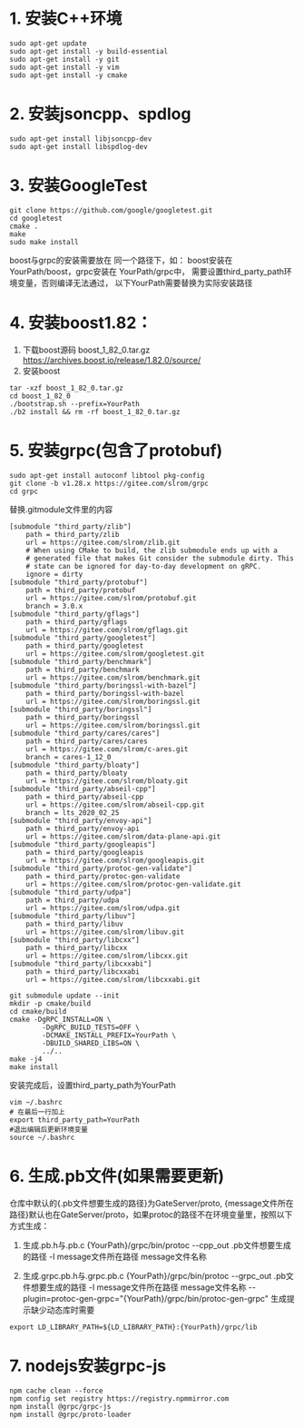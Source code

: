 # 1. 安装C++环境
```shell
sudo apt-get update 
sudo apt-get install -y build-essential 
sudo apt-get install -y git 
sudo apt-get install -y vim 
sudo apt-get install -y cmake
```

# 2. 安装jsoncpp、spdlog
```shell
sudo apt-get install libjsoncpp-dev 
sudo apt-get install libspdlog-dev 
```

# 3. 安装GoogleTest
```shell
git clone https://github.com/google/googletest.git
cd googletest
cmake .
make
sudo make install
```

boost与grpc的安装需要放在 同一个路径下，如：
boost安装在YourPath/boost，grpc安装在 YourPath/grpc中，
需要设置third_party_path环境变量，否则编译无法通过，
以下YourPath需要替换为实际安装路径
# 4. 安装boost1.82：
  1. 下载boost源码 boost_1_82_0.tar.gz https://archives.boost.io/release/1.82.0/source/
  2. 安装boost
   ```shell
  tar -xzf boost_1_82_0.tar.gz 
  cd boost_1_82_0 
  ./bootstrap.sh --prefix=YourPath 
  ./b2 install && rm -rf boost_1_82_0.tar.gz
  ```

# 5. 安装grpc(包含了protobuf)
```shell
sudo apt-get install autoconf libtool pkg-config
git clone -b v1.28.x https://gitee.com/slrom/grpc
cd grpc
```
替换.gitmodule文件里的内容
```
[submodule "third_party/zlib"]
	path = third_party/zlib
	url = https://gitee.com/slrom/zlib.git
	# When using CMake to build, the zlib submodule ends up with a
	# generated file that makes Git consider the submodule dirty. This
	# state can be ignored for day-to-day development on gRPC.
	ignore = dirty
[submodule "third_party/protobuf"]
	path = third_party/protobuf
	url = https://gitee.com/slrom/protobuf.git
	branch = 3.0.x
[submodule "third_party/gflags"]
	path = third_party/gflags
	url = https://gitee.com/slrom/gflags.git
[submodule "third_party/googletest"]
	path = third_party/googletest
	url = https://gitee.com/slrom/googletest.git
[submodule "third_party/benchmark"]
	path = third_party/benchmark
	url = https://gitee.com/slrom/benchmark.git
[submodule "third_party/boringssl-with-bazel"]
	path = third_party/boringssl-with-bazel
	url = https://gitee.com/slrom/boringssl.git
[submodule "third_party/boringssl"]
	path = third_party/boringssl
	url = https://gitee.com/slrom/boringssl.git
[submodule "third_party/cares/cares"]
	path = third_party/cares/cares
	url = https://gitee.com/slrom/c-ares.git
	branch = cares-1_12_0
[submodule "third_party/bloaty"]
	path = third_party/bloaty
	url = https://gitee.com/slrom/bloaty.git
[submodule "third_party/abseil-cpp"]
	path = third_party/abseil-cpp
	url = https://gitee.com/slrom/abseil-cpp.git
	branch = lts_2020_02_25
[submodule "third_party/envoy-api"]
	path = third_party/envoy-api
	url = https://gitee.com/slrom/data-plane-api.git
[submodule "third_party/googleapis"]
	path = third_party/googleapis
	url = https://gitee.com/slrom/googleapis.git
[submodule "third_party/protoc-gen-validate"]
	path = third_party/protoc-gen-validate
	url = https://gitee.com/slrom/protoc-gen-validate.git
[submodule "third_party/udpa"]
	path = third_party/udpa
	url = https://gitee.com/slrom/udpa.git
[submodule "third_party/libuv"]
	path = third_party/libuv
	url = https://gitee.com/slrom/libuv.git
[submodule "third_party/libcxx"]
    path = third_party/libcxx
	url = https://gitee.com/slrom/libcxx.git
[submodule "third_party/libcxxabi"]
    path = third_party/libcxxabi
	url = https://gitee.com/slrom/libcxxabi.git
```

```shell
git submodule update --init
mkdir -p cmake/build
cd cmake/build
cmake -DgRPC_INSTALL=ON \
		-DgRPC_BUILD_TESTS=OFF \
		-DCMAKE_INSTALL_PREFIX=YourPath \
		-DBUILD_SHARED_LIBS=ON \
		../..
make -j4
make install  
```
安装完成后，设置third_party_path为YourPath
```shell
vim ~/.bashrc
# 在最后一行加上
export third_party_path=YourPath
#退出编辑后更新环境变量
source ~/.bashrc
```


# 6. 生成.pb文件(如果需要更新)
仓库中默认的{.pb文件想要生成的路径}为GateServer/proto, {message文件所在路径}默认也在GateServer/proto，如果protoc的路径不在环境变量里，按照以下方式生成：
1. 生成.pb.h与.pb.c
{YourPath}/grpc/bin/protoc --cpp_out .pb文件想要生成的路径 -I message文件所在路径 message文件名称 

2. 生成.grpc.pb.h与.grpc.pb.c
{YourPath}/grpc/bin/protoc --grpc_out .pb文件想要生成的路径 -I message文件所在路径 message文件名称 --plugin=protoc-gen-grpc="{YourPath}/grpc/bin/protoc-gen-grpc"
生成提示缺少动态库时需要
```shell
export LD_LIBRARY_PATH=${LD_LIBRARY_PATH}:{YourPath}/grpc/lib
```

# 7. nodejs安装grpc-js
```shell
npm cache clean --force
npm config set registry https://registry.npmmirror.com
npm install @grpc/grpc-js
npm install @grpc/proto-loader
```
